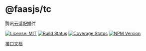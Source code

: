 # @faasjs/tc

腾讯云适配插件

[![License: MIT](https://img.shields.io/npm/l/@faasjs/tc.svg)](https://github.com/faasjs/tc/blob/master/LICENSE)
[![Build Status](https://img.shields.io/travis/com/faasjs/tc.svg)](https://travis-ci.com/faasjs/tc)
[![Coverage Status](https://img.shields.io/codecov/c/github/faasjs/tc.svg)](https://codecov.io/gh/faasjs/tc)
[![NPM Version](https://img.shields.io/npm/v/@faasjs/tc.svg)](https://www.npmjs.com/package/@faasjs/tc)

[接口文档](https://github.com/faasjs/tc/blob/master/API.md)
